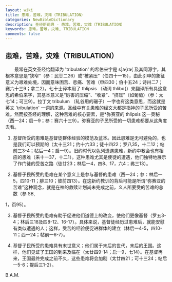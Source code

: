 ```yaml
---
layout: wiki
title: 患难，苦难，灾难（TRIBULATION）
categories: NewBibleDictionary
description: 圣经新词典 - 患难，苦难，灾难（TRIBULATION）
keywords: 患难，苦难，灾难, TRIBULATION
comments: false
---
```


## 患难，苦难，灾难（TRIBULATION）

　　最常在英文圣经给翻译为 'tribulation' 的希伯来字是 s]a{ra{ 及其同源字，其根本意思是“狭窄”（参：民廿二26）或“被紧压”（伯四十一15），由此引申的象征意义为艰难处境，因而意味困苦、悲痛、苦难（申四30；伯十五24；诗卅二7；赛六十三9；拿二2）。七十士译本用了 thlipsis （动词 thlibo{）来翻译所有具这意思的希伯来字，其基本意义是“厉害的压缩”、“收紧”、“挤压”（如葡萄）（参：太七14；可三9）。拉丁文 tribulum （轧谷用的碾子）一字也有这类意思，而这就是英文 'tribulation' 一词的来源。圣经中有关患难的经文大都是指神的子民所受的苦难。然而按圣经的理解，这种苦难的核心要素，是*弥赛亚的 thlipsis 这一奥秘（西一24；启一9；参：赛六十三9）。弥赛亚的子民所受的一切患难都要从这角度去看。

1. 基督所受的患难是基督徒群体经验的模范及蓝本。因此患难是无可避免的，也是我们可以预期的（太十三21；约十六33；徒十四22；罗八35，十二12；帖前三3-4；帖后一4；启一9）。旧约时代以色列遭遇患难，新约中教会也有相应的患难（来十一37，十二1）。这种患难尤其是使徒的遭遇，他们独特地展示了作门徒的受苦之路（徒廿23；林后一4，四8、17，六4；弗三13）。

2. 基督子民所受的患难在某个意义上是参与基督的患难（西一24；参：林后一5，四10-11；腓三10；彼前四13）。在这新约教训的背后可能是所谓“弥赛亚的苦难”这种观念，就是在神的救赎计划尚未完成之前，义人所要受的苦难的总数（参 SB,

1，页95）。

3. 基督子民所受的患难有助于促进他们道德上的改变，使他们更像基督（罗五3-4；林后三18及四8-12、16-17）。具体来说，基督徒经历过患难后，就能安慰有类似遭遇的人；这样，受苦的经验便促进群体的建立（林后一4-5，四10-11；西一24；帖前一6-7）。

4. 基督子民所受的患难具有末世意义；他们属于末后的世代，末后的王国。这样，他们见证了王国的到来及临在（太廿四9-14；启一9，七14）。在基督再来，王国最终完成之前不久，这些患难将会加剧（太廿四21；可十三24；帖后一5-6；提后三1-2）。

B.A.M.









